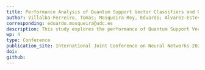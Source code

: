 ```yaml
---
title: Performance Analysis of Quantum Support Vector Classifiers and Quantum Neural Networks
author: Villalba-Ferreiro, Tomás; Mosqueira-Rey, Eduardo; Alvarez-Estevez, Diego
corresponding: eduardo.mosqueira@udc.es
description: This study explores the performance of Quantum Support Vector Classifiers (QSVCs) and Quantum Neural Networks (QNNs) in comparison to classical models for machine learning tasks. We find that quantum models tend to outperform classical approaches as the problem complexity increases, as QNNs exhibit superior performance in higher-complexity tasks due to their increased quantum load. These findings highlight the potential of Quantum Machine Learning (QML) for complex classification problems and provide insights into model selection and optimization strategies.
wp: 4
type: Conference 
publication_site: International Joint Conference on Neural Networks 2025
doi:
github:
---
```

